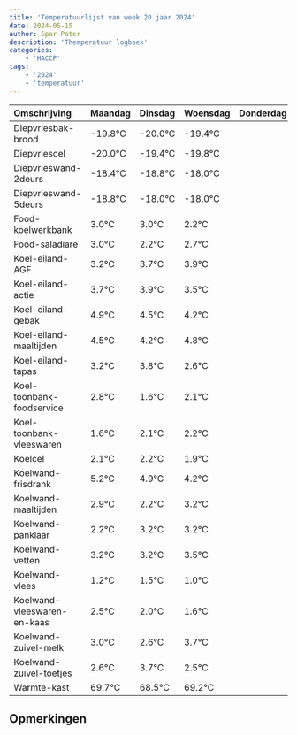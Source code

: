 ```yaml
---
title: 'Temperatuurlijst van week 20 jaar 2024'
date: 2024-05-15
author: Spar Pater
description: 'Themperatuur logboek'
categories:
    - 'HACCP'
tags:
    - '2024'
    - 'temperatuur'
---
```

|Omschrijving|Maandag|Dinsdag|Woensdag|Donderdag|Vrijdag|Zaterdag|Zondag|
|:---|:---|:---|:---|:---|:---|:---|:---|
|Diepvriesbak-brood|-19.8°C|-20.0°C|-19.4°C| | | | |
|Diepvriescel|-20.0°C|-19.4°C|-19.8°C| | | | |
|Diepvrieswand-2deurs|-18.4°C|-18.8°C|-18.0°C| | | | |
|Diepvrieswand-5deurs|-18.8°C|-18.0°C|-18.0°C| | | | |
|Food-koelwerkbank|3.0°C|3.0°C|2.2°C| | | | |
|Food-saladiare|3.0°C|2.2°C|2.7°C| | | | |
|Koel-eiland-AGF|3.2°C|3.7°C|3.9°C| | | | |
|Koel-eiland-actie|3.7°C|3.9°C|3.5°C| | | | |
|Koel-eiland-gebak|4.9°C|4.5°C|4.2°C| | | | |
|Koel-eiland-maaltijden|4.5°C|4.2°C|4.8°C| | | | |
|Koel-eiland-tapas|3.2°C|3.8°C|2.6°C| | | | |
|Koel-toonbank-foodservice|2.8°C|1.6°C|2.1°C| | | | |
|Koel-toonbank-vleeswaren|1.6°C|2.1°C|2.2°C| | | | |
|Koelcel|2.1°C|2.2°C|1.9°C| | | | |
|Koelwand-frisdrank|5.2°C|4.9°C|4.2°C| | | | |
|Koelwand-maaltijden|2.9°C|2.2°C|3.2°C| | | | |
|Koelwand-panklaar|2.2°C|3.2°C|3.2°C| | | | |
|Koelwand-vetten|3.2°C|3.2°C|3.5°C| | | | |
|Koelwand-vlees|1.2°C|1.5°C|1.0°C| | | | |
|Koelwand-vleeswaren-en-kaas|2.5°C|2.0°C|1.6°C| | | | |
|Koelwand-zuivel-melk|3.0°C|2.6°C|3.7°C| | | | |
|Koelwand-zuivel-toetjes|2.6°C|3.7°C|2.5°C| | | | |
|Warmte-kast|69.7°C|68.5°C|69.2°C| | | | |

## Opmerkingen


